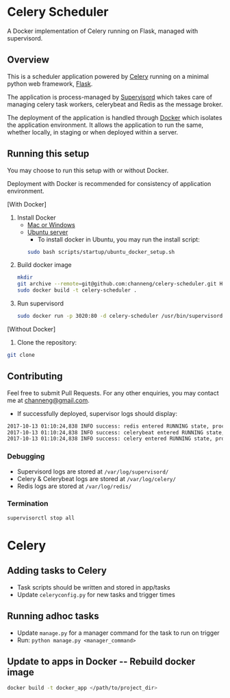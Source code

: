 # Celery Scheduler

A Docker implementation of Celery running on Flask, managed with supervisord.

## Overview

This is a scheduler application powered by [Celery](http://docs.celeryproject.org/en/latest/index.html) running on a minimal python web framework, [Flask](http://flask.pocoo.org/).

The application is process-managed by [Supervisord](http://supervisord.org/) which takes care of managing celery task workers, celerybeat and Redis as the message broker.

The deployment of the application is handled through [Docker](https://www.docker.com/what-docker) which isolates the application environment. It allows the application to run the same, whether locally, in staging or when deployed within a server.

## Running this setup

You may choose to run this setup with or without Docker.

Deployment with Docker is recommended for consistency of application environment.

[With Docker]

1. Install Docker
	- [Mac or Windows](https://docs.docker.com/engine/installation/)
	- [Ubuntu server](https://www.digitalocean.com/community/tutorials/how-to-install-and-use-docker-on-ubuntu-16-04)
		- To install docker in Ubuntu, you may run the install script:
		```bash
		sudo bash scripts/startup/ubuntu_docker_setup.sh
		```
2. Build docker image
	```bash
	mkdir 
	git archive --remote=git@github.com:channeng/celery-scheduler.git HEAD Dockerfile
	sudo docker build -t celery-scheduler .
	```
3. Run supervisord
	```bash
	sudo docker run -p 3020:80 -d celery-scheduler /usr/bin/supervisord --nodaemon
	```

[Without Docker]
1. Clone the repository:
```bash
git clone 
```
## Contributing
Feel free to submit Pull Requests.
For any other enquiries, you may contact me at channeng@gmail.com.



- If successfully deployed, supervisor logs should display:
```bash
2017-10-13 01:10:24,838 INFO success: redis entered RUNNING state, process has stayed up for > than 10 seconds (startsecs)
2017-10-13 01:10:24,838 INFO success: celerybeat entered RUNNING state, process has stayed up for > than 10 seconds (startsecs)
2017-10-13 01:10:24,838 INFO success: celery entered RUNNING state, process has stayed up for > than 10 seconds (startsecs)
```

### Debugging

- Supervisord logs are stored at `/var/log/supervisord/`
- Celery & Celerybeat logs are stored at `/var/log/celery/`
- Redis logs are stored at `/var/log/redis/`

### Termination

```bash
supervisorctl stop all
```

# Celery

## Adding tasks to Celery

- Task scripts should be written and stored in app/tasks
- Update `celeryconfig.py` for new tasks and trigger times

## Running adhoc tasks

- Update `manage.py` for a manager command for the task to run on trigger
- Run: ```python manage.py <manager_command>```

## Update to apps in Docker -- Rebuild docker image
```bash
docker build -t docker_app </path/to/project_dir>
```
